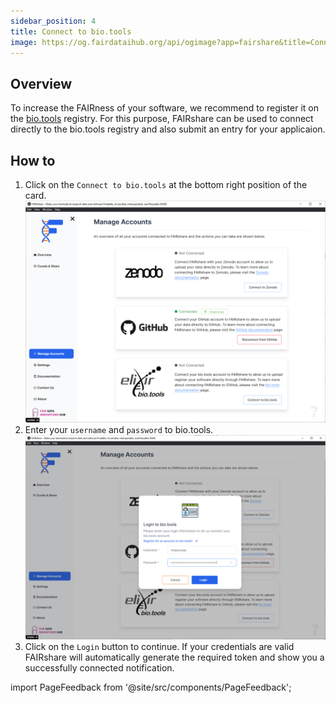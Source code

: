 ```yaml
---
sidebar_position: 4
title: Connect to bio.tools
image: https://og.fairdataihub.org/api/ogimage?app=fairshare&title=Connect%20to%20bio.tools&description=Manage%20Accounts
---
```


## Overview

To increase the FAIRness of your software, we recommend to register it on the [bio.tools](https://bio.tools) registry. For this purpose, FAIRshare can be used to connect directly to the bio.tools registry and also submit an entry for your applicaion.

## How to

1. Click on the `Connect to bio.tools` at the bottom right position of the card.
   ![](./images/biotools-step1.png)
2. Enter your `username` and `password` to bio.tools.
   ![](./images/biotools-step2.png)
3. Click on the `Login` button to continue. If your credentials are valid FAIRshare will automatically generate the required token and show you a successfully connected notification.

import PageFeedback from '@site/src/components/PageFeedback';

<PageFeedback />
